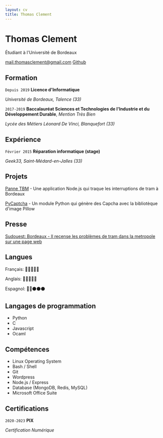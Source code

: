 ```yaml
---
layout: cv
title: Thomas Clement
---
```

# Thomas Clement
Étudiant à l'Université de Bordeaux

<div id="webaddress">
  <a href="mailto:mail.thomasclement@gmail.com">mail.thomasclement@gmail.com</a>
  <a href="https://github.com/thclmnt/">Github</a>
</div>

## Formation

`Depuis 2019`
**Licence d'Informatique**

*Université de Bordeaux, Talence (33)*


`2017-2019`
**Baccalauréat Sciences et Technologies de l'Industrie et du Développement Durable**, *Mention Très Bien*

*Lycée des Métiers Léonard De Vinci, Blanquefort (33)*


## Expérience

`Février 2015`
**Réparation informatique (stage)**

*Geek33, Saint-Médard-en-Jalles (33)*

## Projets

<a href="https://github.com/thclmnt/panne-tbm">Panne TBM</a> - Une application Node.js qui traque les interruptions de tram à Bordeaux

<a href="https://github.com/thclmnt/PyCaptcha">PyCaptcha</a> - Un module Python qui génère des Capcha avec la bibliotèque d'image Pillow

## Presse

<a href="https://www.sudouest.fr/gironde/pessac/bordeaux-il-recense-les-problemes-de-tram-dans-la-metropole-sur-une-page-web-1350972.php">Sudouest: Bordeaux - Il recense les problèmes de tram dans la metropole sur une page web</a>

## Langues

Français: 🔵🔵🔵🔵🔵

Anglais: 🔵🔵🔵🔵🔵

Espagnol: 🔵🔵⚫⚫⚫

## Langages de programmation

- Python
- C
- Javascript
- Ocaml

## Compétences

- Linux Operating System
- Bash / Shell
- Git
- Wordpress
- Node.js / Express
- Database (MongoDB, Redis, MySQL)
- Microsoft Office Suite

## Certifications

`2020-2023`
**PIX**

*Certification Numérique*
